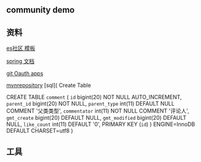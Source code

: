 ## community demo
## 资料

[es社区 模板](https://elasticsearch.cn )

[spring 文档](https://spring.io/guides)

[git Oauth apps](https://developer.github.com/apps/building-oauth-apps/authorizing-oauth-apps/)

[mvnrepository](https://mvnrepository.com)
[sql](
Create Table

CREATE TABLE `comment` (
  `id` bigint(20) NOT NULL AUTO_INCREMENT,
  `parent_id` bigint(20) NOT NULL,
  `parent_type` int(11) DEFAULT NULL COMMENT '父类类型',
  `commentator` int(11) NOT NULL COMMENT '评论人',
  `gmt_create` bigint(20) DEFAULT NULL,
  `gmt_modified` bigint(20) DEFAULT NULL,
  `like_count` int(11) DEFAULT '0',
  PRIMARY KEY (`id`)
) ENGINE=InnoDB DEFAULT CHARSET=utf8
)

## 工具

